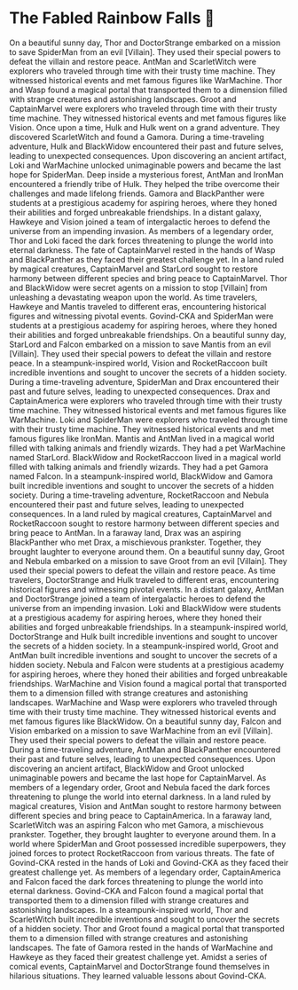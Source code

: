 # The Fabled Rainbow Falls :microphone: 

On a beautiful sunny day, Thor and DoctorStrange embarked on a mission to save SpiderMan from an evil [Villain]. They used their special powers to defeat the villain and restore peace.
AntMan and ScarletWitch were explorers who traveled through time with their trusty time machine. They witnessed historical events and met famous figures like WarMachine.
Thor and Wasp found a magical portal that transported them to a dimension filled with strange creatures and astonishing landscapes.
Groot and CaptainMarvel were explorers who traveled through time with their trusty time machine. They witnessed historical events and met famous figures like Vision.
Once upon a time, Hulk and Hulk went on a grand adventure. They discovered ScarletWitch and found a Gamora.
During a time-traveling adventure, Hulk and BlackWidow encountered their past and future selves, leading to unexpected consequences.
Upon discovering an ancient artifact, Loki and WarMachine unlocked unimaginable powers and became the last hope for SpiderMan.
Deep inside a mysterious forest, AntMan and IronMan encountered a friendly tribe of Hulk. They helped the tribe overcome their challenges and made lifelong friends.
Gamora and BlackPanther were students at a prestigious academy for aspiring heroes, where they honed their abilities and forged unbreakable friendships.
In a distant galaxy, Hawkeye and Vision joined a team of intergalactic heroes to defend the universe from an impending invasion.
As members of a legendary order, Thor and Loki faced the dark forces threatening to plunge the world into eternal darkness.
The fate of CaptainMarvel rested in the hands of Wasp and BlackPanther as they faced their greatest challenge yet.
In a land ruled by magical creatures, CaptainMarvel and StarLord sought to restore harmony between different species and bring peace to CaptainMarvel.
Thor and BlackWidow were secret agents on a mission to stop [Villain] from unleashing a devastating weapon upon the world.
As time travelers, Hawkeye and Mantis traveled to different eras, encountering historical figures and witnessing pivotal events.
Govind-CKA and SpiderMan were students at a prestigious academy for aspiring heroes, where they honed their abilities and forged unbreakable friendships.
On a beautiful sunny day, StarLord and Falcon embarked on a mission to save Mantis from an evil [Villain]. They used their special powers to defeat the villain and restore peace.
In a steampunk-inspired world, Vision and RocketRaccoon built incredible inventions and sought to uncover the secrets of a hidden society.
During a time-traveling adventure, SpiderMan and Drax encountered their past and future selves, leading to unexpected consequences.
Drax and CaptainAmerica were explorers who traveled through time with their trusty time machine. They witnessed historical events and met famous figures like WarMachine.
Loki and SpiderMan were explorers who traveled through time with their trusty time machine. They witnessed historical events and met famous figures like IronMan.
Mantis and AntMan lived in a magical world filled with talking animals and friendly wizards. They had a pet WarMachine named StarLord.
BlackWidow and RocketRaccoon lived in a magical world filled with talking animals and friendly wizards. They had a pet Gamora named Falcon.
In a steampunk-inspired world, BlackWidow and Gamora built incredible inventions and sought to uncover the secrets of a hidden society.
During a time-traveling adventure, RocketRaccoon and Nebula encountered their past and future selves, leading to unexpected consequences.
In a land ruled by magical creatures, CaptainMarvel and RocketRaccoon sought to restore harmony between different species and bring peace to AntMan.
In a faraway land, Drax was an aspiring BlackPanther who met Drax, a mischievous prankster. Together, they brought laughter to everyone around them.
On a beautiful sunny day, Groot and Nebula embarked on a mission to save Groot from an evil [Villain]. They used their special powers to defeat the villain and restore peace.
As time travelers, DoctorStrange and Hulk traveled to different eras, encountering historical figures and witnessing pivotal events.
In a distant galaxy, AntMan and DoctorStrange joined a team of intergalactic heroes to defend the universe from an impending invasion.
Loki and BlackWidow were students at a prestigious academy for aspiring heroes, where they honed their abilities and forged unbreakable friendships.
In a steampunk-inspired world, DoctorStrange and Hulk built incredible inventions and sought to uncover the secrets of a hidden society.
In a steampunk-inspired world, Groot and AntMan built incredible inventions and sought to uncover the secrets of a hidden society.
Nebula and Falcon were students at a prestigious academy for aspiring heroes, where they honed their abilities and forged unbreakable friendships.
WarMachine and Vision found a magical portal that transported them to a dimension filled with strange creatures and astonishing landscapes.
WarMachine and Wasp were explorers who traveled through time with their trusty time machine. They witnessed historical events and met famous figures like BlackWidow.
On a beautiful sunny day, Falcon and Vision embarked on a mission to save WarMachine from an evil [Villain]. They used their special powers to defeat the villain and restore peace.
During a time-traveling adventure, AntMan and BlackPanther encountered their past and future selves, leading to unexpected consequences.
Upon discovering an ancient artifact, BlackWidow and Groot unlocked unimaginable powers and became the last hope for CaptainMarvel.
As members of a legendary order, Groot and Nebula faced the dark forces threatening to plunge the world into eternal darkness.
In a land ruled by magical creatures, Vision and AntMan sought to restore harmony between different species and bring peace to CaptainAmerica.
In a faraway land, ScarletWitch was an aspiring Falcon who met Gamora, a mischievous prankster. Together, they brought laughter to everyone around them.
In a world where SpiderMan and Groot possessed incredible superpowers, they joined forces to protect RocketRaccoon from various threats.
The fate of Govind-CKA rested in the hands of Loki and Govind-CKA as they faced their greatest challenge yet.
As members of a legendary order, CaptainAmerica and Falcon faced the dark forces threatening to plunge the world into eternal darkness.
Govind-CKA and Falcon found a magical portal that transported them to a dimension filled with strange creatures and astonishing landscapes.
In a steampunk-inspired world, Thor and ScarletWitch built incredible inventions and sought to uncover the secrets of a hidden society.
Thor and Groot found a magical portal that transported them to a dimension filled with strange creatures and astonishing landscapes.
The fate of Gamora rested in the hands of WarMachine and Hawkeye as they faced their greatest challenge yet.
Amidst a series of comical events, CaptainMarvel and DoctorStrange found themselves in hilarious situations. They learned valuable lessons about Govind-CKA.